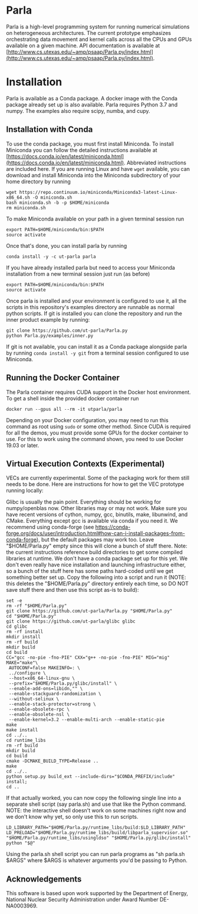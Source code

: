 # Parla

Parla is a high-level programming system for running numerical simulations on heterogeneous architectures.
The current prototype emphasizes orchestrating data movement and kernel calls across all the CPUs and GPUs available on a given machine.
API documentation is available at [http://www.cs.utexas.edu/~amp/psaap/Parla.py/index.html](http://www.cs.utexas.edu/~amp/psaap/Parla.py/index.html).

# Installation

Parla is available as a Conda package. 
A docker image with the Conda package already set up is also available. 
Parla requires Python 3.7 and numpy. The examples also require scipy, numba, and cupy.

## Installation with Conda

To use the conda package, you must first install Miniconda.
To install Miniconda you can follow the detailed instructions available at [https://docs.conda.io/en/latest/miniconda.html](https://docs.conda.io/en/latest/miniconda.html).
Abbreviated instructions are included here.
If you are running Linux and have `wget` available, you can download and install Miniconda into the Miniconda subdirectory of your home directory by running

```
wget https://repo.continuum.io/miniconda/Miniconda3-latest-Linux-x86_64.sh -O miniconda.sh
bash miniconda.sh -b -p $HOME/miniconda
rm miniconda.sh
```

To make Miniconda available on your path in a given terminal session run
```
export PATH=$HOME/miniconda/bin:$PATH
source activate
```

Once that's done, you can install parla by running

```
conda install -y -c ut-parla parla
```

If you have already installed parla but need to access your Miniconda installation from a new terminal session just run (as before)
```
export PATH=$HOME/miniconda/bin:$PATH
source activate
```

Once parla is installed and your environment is configured to use it, all the scripts in this repository's examples directory are runnable as normal python scripts.
If git is installed you can clone the repository and run the inner product example by running:

```
git clone https://github.com/ut-parla/Parla.py
python Parla.py/examples/inner.py
```

If git is not available, you can install it as a Conda package alongside parla by running `conda install -y git` from a terminal session configured to use Miniconda.

## Running the Docker Container

The Parla container requires CUDA support in the Docker host environment.
To get a shell inside the provided docker container run

```
docker run --gpus all --rm -it utparla/parla
```

Depending on your Docker configuration, you may need to run this command as root using `sudo` or some other method.
Since CUDA is required for all the demos, you must provide some GPUs for the docker container to use.
For this to work using the command shown, you need to use Docker 19.03 or later.

## Virtual Execution Contexts (Experimental)

VECs are currently experimental.
Some of the packaging work for them still needs to be done.
Here are instructions for how to get the VEC prototype running locally:

Glibc is usually the pain point.
Everything should be working for numpy/openblas now.
Other libraries may or may not work.
Make sure you have recent versions of cython, numpy, gcc, binutils, make, libunwind, and CMake.
Everything except gcc is available via conda if you need it.
We recommend using conda-forge (see https://conda-forge.org/docs/user/introduction.html#how-can-i-install-packages-from-conda-forge), but the default packages may work too.
Leave "$HOME/Parla.py" empty since this will clone a bunch of stuff there.
Note: the current instructions reference build directories to get some compiled libraries at runtime.
We don't have a conda package set up for this yet.
We don't even really have nice installation and launching infrastructure either, so a bunch of the stuff here has some paths hard-coded until we get something better set up.
Copy the following into a script and run it (NOTE: this deletes the "$HOME/Parla.py" directory entirely each time, so DO NOT save stuff there and then use this script as-is to build):
```Shell
set -e
rm -rf "$HOME/Parla.py"
git clone https://github.com/ut-parla/Parla.py "$HOME/Parla.py"
cd "$HOME/Parla.py"
git clone https://github.com/ut-parla/glibc glibc
cd glibc
rm -rf install
mkdir install
rm -rf build
mkdir build
cd build
CC="gcc -no-pie -fno-PIE" CXX="g++ -no-pie -fno-PIE" MIG="mig" MAKE="make"\
 AUTOCONF=false MAKEINFO=: \
 ../configure \
 --host=x86_64-linux-gnu \
 --prefix="$HOME/Parla.py/glibc/install" \
 --enable-add-ons=libidn,"" \
 --enable-stackguard-randomization \
 --without-selinux \
 --enable-stack-protector=strong \
 --enable-obsolete-rpc \
 --enable-obsolete-nsl \
 --enable-kernel=3.2 --enable-multi-arch --enable-static-pie
make
make install
cd ../..
cd runtime_libs
rm -rf build
mkdir build
cd build
cmake -DCMAKE_BUILD_TYPE=Release ..
make
cd ../..
python setup.py build_ext --include-dirs="$CONDA_PREFIX/include" install;
cd ..
```
If that actually worked, you can now copy the following single line into a separate shell script (say parla.sh) and use that like the Python command.
NOTE: the interactive shell doesn't work on some machines right now and we don't know why yet, so only use this to run scripts.
```Shell
LD_LIBRARY_PATH="$HOME/Parla.py/runtime_libs/build:$LD_LIBRARY_PATH" LD_PRELOAD="$HOME/Parla.py/runtime_libs/build/libparla_supervisor.so" "$HOME/Parla.py/runtime_libs/usingldso" "$HOME/Parla.py/glibc/install" python "$@"
```
Using the parla.sh shell script you can run parla programs as "sh parla.sh $ARGS" where $ARGS is whatever arguments you'd be passing to Python.

## Acknowledgements
This software is based upon work supported by the Department of Energy, National Nuclear Security Administration under Award Number DE-NA0003969.

